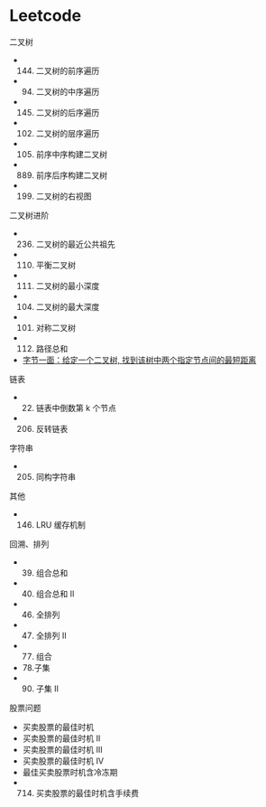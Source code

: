 # Leetcode

二叉树

- 144. 二叉树的前序遍历
- 94. 二叉树的中序遍历
- 145. 二叉树的后序遍历
- 102. 二叉树的层序遍历
- 105. 前序中序构建二叉树
- 889. 前序后序构建二叉树
- 199. 二叉树的右视图

二叉树进阶

- 236. 二叉树的最近公共祖先
- 110. 平衡二叉树
- 111. 二叉树的最小深度
- 104. 二叉树的最大深度
- 101. 对称二叉树
- 112. 路径总和
- [字节一面：给定一个二叉树, 找到该树中两个指定节点间的最短距离](https://github.com/sisterAn/JavaScript-Algorithms/issues/82)

链表

- 22. 链表中倒数第 k 个节点
- 206. 反转链表

字符串

- 205. 同构字符串

其他

- 146. LRU 缓存机制

回溯、排列

- 39. 组合总和
- 40. 组合总和 II
- 46. 全排列
- 47. 全排列 II
- 77. 组合
- 78.子集
- 90. 子集 II

股票问题

- 买卖股票的最佳时机
- 买卖股票的最佳时机 II
- 买卖股票的最佳时机 III
- 买卖股票的最佳时机 IV
- 最佳买卖股票时机含冷冻期
- 714. 买卖股票的最佳时机含手续费
